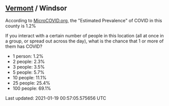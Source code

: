 
## [Vermont](/united-states/vermont) / Windsor

According to [MicroCOVID.org](http://microcovid.org),
the "Estimated Prevalence" of COVID in this county is 1.2%

If you interact with a certain number of people in this location
(all at once in a group, or spread out across the day), what is the chance that
1 or more of them has COVID?

- 1 person: 1.2%
- 2 people: 2.3%
- 3 people: 3.5%
- 5 people: 5.7%
- 10 people: 11.1%
- 25 people: 25.4%
- 100 people: 69.1%

Last updated: 2021-01-19 00:57:05.575656 UTC
